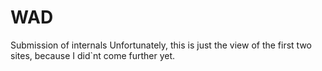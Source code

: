# WAD
Submission of internals
Unfortunately, this is just the view of the first two sites, because I did`nt come further yet.
